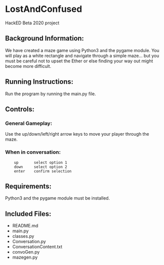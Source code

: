 # LostAndConfused
HackED Beta 2020 project

## Background Information:
We have created a maze game using Python3 and the pygame module. You will play as a white rectangle and navigate through a simple maze... but you must be careful not to upset the Ether or else finding your way out might become more difficult. 


## Running Instructions:
Run the program by running the main.py file.

## Controls:

### General Gameplay:
Use the up/down/left/right arrow keys to move your player through the maze. 

### When in conversation:
        up       select option 1
        down     select option 2
        enter    confirm selection


## Requirements:
Python3 and the pygame module must be installed.

## Included Files:
* README.md
* main.py
* classes.py
* Conversation.py
* ConversationContent.txt
* convoGen.py
* mazegen.py